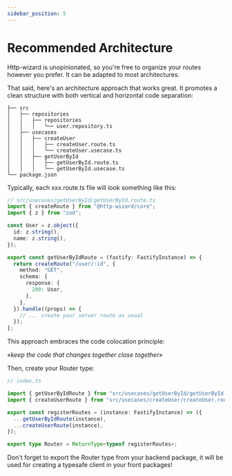 ```yaml
---
sidebar_position: 5
---
```


# Recommended Architecture

Http-wizard is unopinionated, so you're free to organize your routes however you prefer. It can be adapted to most architectures.

That said, here's an architecture approach that works great. It promotes a clean structure with both vertical and horizontal code separation:

```
├── src
│   ├── repositories
│   │   ├── repositories
│   │   │   └── user.repository.ts
│   ├── usecases
│   │   ├── createUser
│   │   │   ├── createUser.route.ts
│   │   │   └── createUser.usecase.ts
│   │   ├── getUserById
│   │   │   ├── getUserById.route.ts
│   │   │   └── getUserById.usecase.ts
└── package.json
```

Typically, each xxx.route.ts file will look something like this:

```typescript title="Route creation"
// src/usecases/getUserById/getUserById.route.ts
import { createRoute } from "@http-wizard/core";
import { z } from "zod";

const User = z.object({
  id: z.string(),
  name: z.string(),
});

export const getUserByIdRoute = (fastify: FastifyInstance) => {
  return createRoute("/user/:id", {
    method: "GET",
    schema: {
      response: {
        200: User,
      },
    },
  }).handle((props) => {
    // ... create your server route as usual
  });
};
```

This approach embraces the code colocation principle:

<i>«keep the code that changes together close together»</i>

Then, create your Router type:

```typescript title="Export Router type"
// index.ts

import { getUserByIdRoute } from "src/usecases/getUserById/getUserById.route.ts";
import { createUserRoute } from "src/usecases/createUser/createUser.route.ts";

export const registerRoutes = (instance: FastifyInstance) => ({
  ...getUserByIdRoute(instance),
  ...createUserRoute(instance),
});

export type Router = ReturnType<typeof registerRoutes>;
```

Don't forget to export the Router type from your backend package, it will be used for creating a typesafe client in your front packages!
